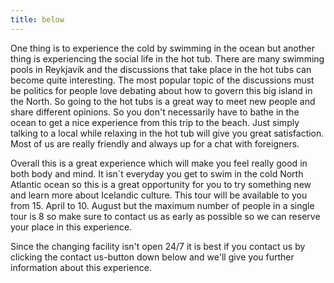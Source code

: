 ```yaml
---
title: below
---
```


One thing is to experience the cold by swimming in the ocean but another thing is experiencing the social life in the hot tub. There are many swimming pools in Reykjavík and the discussions that take place in the hot tubs can become quite interesting. The most popular topic of the discussions must be politics for people love debating about how to govern this big island in the North. So going to the hot tubs is a great way to meet new people and share different opinions. So you don't necessarily have to bathe in the ocean to get a nice experience from this trip to the beach. Just simply talking to a local while relaxing in the hot tub will give you great satisfaction. Most of us are really friendly and always up for a chat with foreigners.

Overall this is a great experience which will make you feel really good in both body and mind. It isn´t everyday you get to swim in the cold North Atlantic ocean so this is a great opportunity for you to try something new and learn more about Icelandic culture. This tour will be available to you from 15. April to 10. August but the maximum number of people in a single tour is 8 so make sure to contact us as early as possible so we can reserve your place in this experience.

Since the changing facility isn't open 24/7 it is best if you contact us by clicking the contact us-button down below and we'll give you further information about this experience.